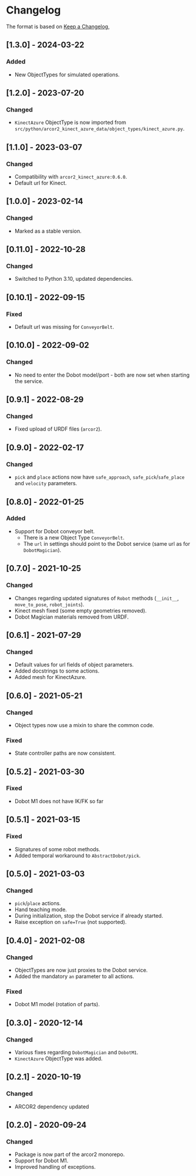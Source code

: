 # Changelog

The format is based on [Keep a Changelog](https://keepachangelog.com/en/1.0.0/),

## [1.3.0] - 2024-03-22

### Added

- New ObjectTypes for simulated operations.

## [1.2.0] - 2023-07-20

### Changed

- `KinectAzure` ObjectType is now imported from `src/python/arcor2_kinect_azure_data/object_types/kinect_azure.py`.

## [1.1.0] - 2023-03-07

### Changed

- Compatibility with `arcor2_kinect_azure:0.6.0`.
- Default url for Kinect.

## [1.0.0] - 2023-02-14

### Changed

- Marked as a stable version.

## [0.11.0] - 2022-10-28

### Changed

- Switched to Python 3.10, updated dependencies.

## [0.10.1] - 2022-09-15

### Fixed

- Default url was missing for `ConveyorBelt`.

## [0.10.0] - 2022-09-02

### Changed

- No need to enter the Dobot model/port - both are now set when starting the service.

## [0.9.1] - 2022-08-29

### Changed

- Fixed upload of URDF files (`arcor2`).


## [0.9.0] - 2022-02-17

### Changed

- `pick` and `place` actions now have `safe_approach`, `safe_pick`/`safe_place` and `velocity` parameters.  

## [0.8.0] - 2022-01-25

### Added

- Support for Dobot conveyor belt.
  - There is a new Object Type `ConveyorBelt`.
  - The `url` in settings should point to the Dobot service (same url as for `DobotMagician`).

## [0.7.0] - 2021-10-25

### Changed

- Changes regarding updated signatures of `Robot` methods (`__init__`, `move_to_pose`, `robot_joints`).
- Kinect mesh fixed (some empty geometries removed).
- Dobot Magician materials removed from URDF.

## [0.6.1] - 2021-07-29

### Changed

- Default values for url fields of object parameters.
- Added docstrings to some actions.
- Added mesh for KinectAzure.

## [0.6.0] - 2021-05-21

### Changed

- Object types now use a mixin to share the common code.

### Fixed

- State controller paths are now consistent.

## [0.5.2] - 2021-03-30

### Fixed
- Dobot M1 does not have IK/FK so far

## [0.5.1] - 2021-03-15

### Fixed
- Signatures of some robot methods.
- Added temporal workaround to `AbstractDobot/pick`.

## [0.5.0] - 2021-03-03

### Changed
- `pick`/`place` actions.
- Hand teaching mode.
- During initialization, stop the Dobot service if already started.
- Raise exception on `safe=True` (not supported).

## [0.4.0] - 2021-02-08

### Changed
- ObjectTypes are now just proxies to the Dobot service.
- Added the mandatory `an` parameter to all actions.

### Fixed
- Dobot M1 model (rotation of parts).

## [0.3.0] - 2020-12-14

### Changed
- Various fixes regarding `DobotMagician` and `DobotM1`.
- `KinectAzure` ObjectType was added.

## [0.2.1] - 2020-10-19

### Changed
- ARCOR2 dependency updated

## [0.2.0] - 2020-09-24
### Changed
- Package is now part of the arcor2 monorepo.
- Support for Dobot M1.
- Improved handling of exceptions.
